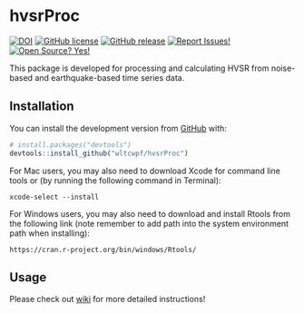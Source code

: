 
<!-- README.md is generated from README.Rmd. Please edit that file -->

# hvsrProc

<!-- badges: start -->

[![DOI](https://img.shields.io/badge/DOI-10.5281/zenodo.4724141-0096FF.svg)](https://zenodo.org/badge/latestdoi/358467058)
[![GitHub
license](https://img.shields.io/badge/License-MIT-green.svg)](https://github.com/wltcwpf/hvsrProc/blob/master/LICENSE.md)
[![GitHub
release](https://img.shields.io/badge/Release-v1.0.0-blue.svg)](https://github.com/wltcwpf/hvsrProc/releases)
[![Report
Issues!](https://img.shields.io/badge/Report%20Issues-Here-1abc9c.svg)](https://github.com/wltcwpf/hvsrProc/issues)
[![Open Source?
Yes!](https://img.shields.io/badge/Open%20Source-Yes-green.svg)](https://github.com/wltcwpf/hvsrProc)
<!-- badges: end -->

This package is developed for processing and calculating HVSR from
noise-based and earthquake-based time series data.

## Installation

You can install the development version from
[GitHub](https://github.com/) with:

``` r
# install.packages("devtools")
devtools::install_github("wltcwpf/hvsrProc")
```

For Mac users, you may also need to download Xcode for command line
tools or (by running the following command in Terminal):

    xcode-select --install

For Windows users, you may also need to download and install Rtools from
the following link (note remember to add path into the system
environment path when installing):

    https://cran.r-project.org/bin/windows/Rtools/

## Usage

Please check out [wiki](https://github.com/wltcwpf/hvsrProc/wiki) for
more detailed instructions!
